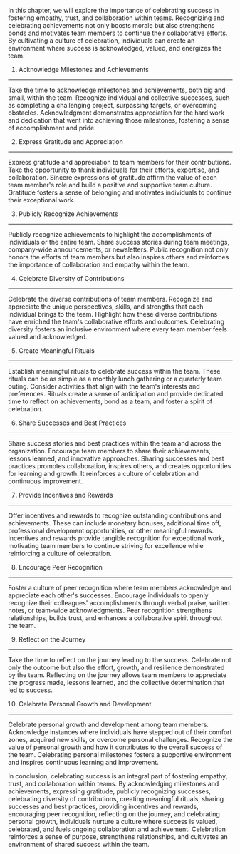 
In this chapter, we will explore the importance of celebrating success in fostering empathy, trust, and collaboration within teams. Recognizing and celebrating achievements not only boosts morale but also strengthens bonds and motivates team members to continue their collaborative efforts. By cultivating a culture of celebration, individuals can create an environment where success is acknowledged, valued, and energizes the team.

1. Acknowledge Milestones and Achievements
------------------------------------------

Take the time to acknowledge milestones and achievements, both big and small, within the team. Recognize individual and collective successes, such as completing a challenging project, surpassing targets, or overcoming obstacles. Acknowledgment demonstrates appreciation for the hard work and dedication that went into achieving those milestones, fostering a sense of accomplishment and pride.

2. Express Gratitude and Appreciation
-------------------------------------

Express gratitude and appreciation to team members for their contributions. Take the opportunity to thank individuals for their efforts, expertise, and collaboration. Sincere expressions of gratitude affirm the value of each team member's role and build a positive and supportive team culture. Gratitude fosters a sense of belonging and motivates individuals to continue their exceptional work.

3. Publicly Recognize Achievements
----------------------------------

Publicly recognize achievements to highlight the accomplishments of individuals or the entire team. Share success stories during team meetings, company-wide announcements, or newsletters. Public recognition not only honors the efforts of team members but also inspires others and reinforces the importance of collaboration and empathy within the team.

4. Celebrate Diversity of Contributions
---------------------------------------

Celebrate the diverse contributions of team members. Recognize and appreciate the unique perspectives, skills, and strengths that each individual brings to the team. Highlight how these diverse contributions have enriched the team's collaborative efforts and outcomes. Celebrating diversity fosters an inclusive environment where every team member feels valued and acknowledged.

5. Create Meaningful Rituals
----------------------------

Establish meaningful rituals to celebrate success within the team. These rituals can be as simple as a monthly lunch gathering or a quarterly team outing. Consider activities that align with the team's interests and preferences. Rituals create a sense of anticipation and provide dedicated time to reflect on achievements, bond as a team, and foster a spirit of celebration.

6. Share Successes and Best Practices
-------------------------------------

Share success stories and best practices within the team and across the organization. Encourage team members to share their achievements, lessons learned, and innovative approaches. Sharing successes and best practices promotes collaboration, inspires others, and creates opportunities for learning and growth. It reinforces a culture of celebration and continuous improvement.

7. Provide Incentives and Rewards
---------------------------------

Offer incentives and rewards to recognize outstanding contributions and achievements. These can include monetary bonuses, additional time off, professional development opportunities, or other meaningful rewards. Incentives and rewards provide tangible recognition for exceptional work, motivating team members to continue striving for excellence while reinforcing a culture of celebration.

8. Encourage Peer Recognition
-----------------------------

Foster a culture of peer recognition where team members acknowledge and appreciate each other's successes. Encourage individuals to openly recognize their colleagues' accomplishments through verbal praise, written notes, or team-wide acknowledgments. Peer recognition strengthens relationships, builds trust, and enhances a collaborative spirit throughout the team.

9. Reflect on the Journey
-------------------------

Take the time to reflect on the journey leading to the success. Celebrate not only the outcome but also the effort, growth, and resilience demonstrated by the team. Reflecting on the journey allows team members to appreciate the progress made, lessons learned, and the collective determination that led to success.

10. Celebrate Personal Growth and Development
---------------------------------------------

Celebrate personal growth and development among team members. Acknowledge instances where individuals have stepped out of their comfort zones, acquired new skills, or overcome personal challenges. Recognize the value of personal growth and how it contributes to the overall success of the team. Celebrating personal milestones fosters a supportive environment and inspires continuous learning and improvement.

In conclusion, celebrating success is an integral part of fostering empathy, trust, and collaboration within teams. By acknowledging milestones and achievements, expressing gratitude, publicly recognizing successes, celebrating diversity of contributions, creating meaningful rituals, sharing successes and best practices, providing incentives and rewards, encouraging peer recognition, reflecting on the journey, and celebrating personal growth, individuals nurture a culture where success is valued, celebrated, and fuels ongoing collaboration and achievement. Celebration reinforces a sense of purpose, strengthens relationships, and cultivates an environment of shared success within the team.
